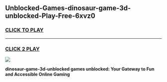 
## Unblocked-Games-dinosaur-game-3d-unblocked-Play-Free-6xvz0
<h3>
<a href="https://premium76.site?title=dinosaur-game-3d-unblocked&ref=09A">CLICK TO PLAY</a></h3>
<hr>

<h3>
<a href="https://premium76.site?title=dinosaur-game-3d-unblocked&ref=09A">CLICK 2 PLAY</a>
  
</h3>

<a href="https://premium76.site?title=dinosaur-game-3d-unblocked&ref=09A"><img src="https://clearcache.store/games.png"></a>


**dinosaur-game-3d-unblocked games unblocked: Your Gateway to Fun and Accessible Online Gaming**
